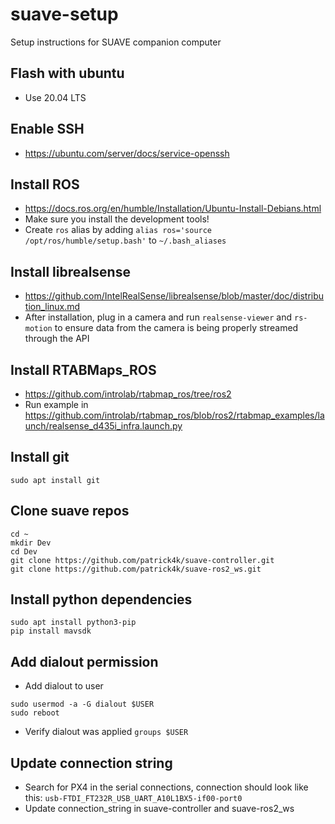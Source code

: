 # suave-setup
Setup instructions for SUAVE companion computer

## Flash with ubuntu
- Use 20.04 LTS

## Enable SSH
- https://ubuntu.com/server/docs/service-openssh

## Install ROS
- https://docs.ros.org/en/humble/Installation/Ubuntu-Install-Debians.html
- Make sure you install the development tools!
- Create `ros` alias by adding `alias ros='source /opt/ros/humble/setup.bash'` to `~/.bash_aliases`

## Install librealsense
- https://github.com/IntelRealSense/librealsense/blob/master/doc/distribution_linux.md
- After installation, plug in a camera and run `realsense-viewer` and `rs-motion` to ensure data from the camera is being properly streamed through the API

## Install RTABMaps_ROS
- https://github.com/introlab/rtabmap_ros/tree/ros2
- Run example in https://github.com/introlab/rtabmap_ros/blob/ros2/rtabmap_examples/launch/realsense_d435i_infra.launch.py

## Install git
```
sudo apt install git
```

## Clone suave repos
```
cd ~
mkdir Dev
cd Dev
git clone https://github.com/patrick4k/suave-controller.git
git clone https://github.com/patrick4k/suave-ros2_ws.git
```

## Install python dependencies
```
sudo apt install python3-pip
pip install mavsdk
```

## Add dialout permission
- Add dialout to user
```
sudo usermod -a -G dialout $USER
sudo reboot
```
- Verify dialout was applied `groups $USER`

## Update connection string
- Search for PX4 in the serial connections, connection should look like this: `usb-FTDI_FT232R_USB_UART_A10L1BX5-if00-port0`
- Update connection_string in suave-controller and suave-ros2_ws
